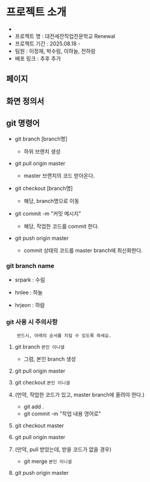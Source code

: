 # 프로젝트 소개
* 
* 프로젝트 명 : 대전세잔직업전문학교 Renewal
* 프로젝트 기간 : 2025.08.18 -
* 팀원 : 이정재, 박수림, 이하늘, 전하람
* 배포 링크 : 추후 추가


## 페이지

## 화면 정의서

## git 명령어
* git branch [branch명]
	- 하위 브랜치 생성

* git pull origin master
	- master 브랜치의 코드 받아온다.

* git checkout [branch명]
	- 해당, branch명으로 이동

* git commit -m "커밋 메시지"
	- 해당, 작업한 코드를 commit 한다.

* git push origin master
	- commit 상태의 코드를 master branch에 최신화한다.


### git branch name
* srpark : 수림

* hnlee : 하늘

* hrjeon : 하람


### git 사용 시 주의사항
```
	반드시, 아래의 순서를 지킬 수 있도록 하세요.
```
1. git branch `본인 이니셜`
	- 그럼, 본인 branch 생성

2. git pull origin master

3. git checkout `본인 이니셜`

4. (만약, 작업한 코드가 있고, master branch에 올려야 한다.)
	- git add .
	- git commit -m "작업 내용 영어로"

5. git checkout master

6. git pull origin master

7. (만약, pull 받았는데, 받을 코드가 없을 경우)
	- git merge `본인 이니셜`

8. git push origin master